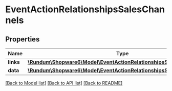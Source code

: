 # EventActionRelationshipsSalesChannels

## Properties
Name | Type | Description | Notes
------------ | ------------- | ------------- | -------------
**links** | [**\Rundum\Shopware6\Model\EventActionRelationshipsSalesChannelsLinks**](EventActionRelationshipsSalesChannelsLinks.md) |  | [optional] 
**data** | [**\Rundum\Shopware6\Model\EventActionRelationshipsSalesChannelsData[]**](EventActionRelationshipsSalesChannelsData.md) |  | [optional] 

[[Back to Model list]](../../README.md#documentation-for-models) [[Back to API list]](../../README.md#documentation-for-api-endpoints) [[Back to README]](../../README.md)

